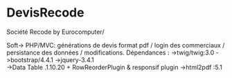 # DevisRecode 


Société Recode by Eurocomputer/

Soft-> PHP/MVC: générations de devis format pdf / login des commerciaux / persistance des données / modifications.
 Dépendances : 
->twig/twig:3.0
->bootstrap/4.4.1
->jquery-3.4.1  
->Data Table .1.10.20 + RowReorderPlugin & responsif plugin 
->html2pdf :5.1 

